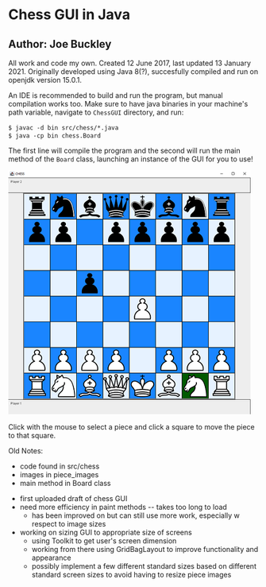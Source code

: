 # Chess GUI in Java
## Author: Joe Buckley

All work and code my own. Created 12 June 2017, last updated 13 January 2021.
Originally developed using Java 8(?), succesfully compiled and run on openjdk version 15.0.1.

An IDE is recommended to build and run the program, but manual compilation works too.
Make sure to have java binaries in your machine's path variable, navigate to `ChessGUI` directory, and run:

```
$ javac -d bin src/chess/*.java
$ java -cp bin chess.Board
```

The first line will compile the program and the second will run the main method of the `Board` class,
launching an instance of the GUI for you to use!

![GUI_in_action](screengrab.png)

Click with the mouse to select a piece and click a square to move the piece to that square.

Old Notes:

- code found in src/chess
- images in piece_images
- main method in Board class

+ first uploaded draft of chess GUI
+ need more efficiency in paint methods -- takes too long to load
	- has been improved on but can still use more work, 
	  especially w respect to image sizes
+ working on sizing GUI to appropriate size of screens
	- using Toolkit to get user's screen dimension
	- working from there using GridBagLayout to improve functionality and appearance
	- possibly implement a few different standard sizes based on different
	  standard screen sizes to avoid having to resize piece images
